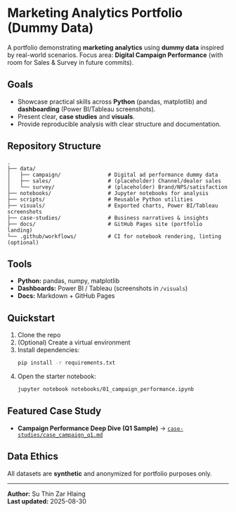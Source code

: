 # Marketing Analytics Portfolio (Dummy Data)

A portfolio demonstrating **marketing analytics** using **dummy data** inspired by real-world scenarios.
Focus area: **Digital Campaign Performance** (with room for Sales & Survey in future commits).

## Goals
- Showcase practical skills across **Python** (pandas, matplotlib) and **dashboarding** (Power BI/Tableau screenshots).
- Present clear, **case studies** and **visuals**.
- Provide reproducible analysis with clear structure and documentation.

## Repository Structure
```
.
├── data/
│   ├── campaign/               # Digital ad performance dummy data
│   ├── sales/                  # (placeholder) Channel/dealer sales
│   └── survey/                 # (placeholder) Brand/NPS/satisfaction
├── notebooks/                  # Jupyter notebooks for analysis
├── scripts/                    # Reusable Python utilities
├── visuals/                    # Exported charts, Power BI/Tableau screenshots
├── case-studies/               # Business narratives & insights
├── docs/                       # GitHub Pages site (portfolio landing)
└── .github/workflows/          # CI for notebook rendering, linting (optional)
```

## Tools
- **Python:** pandas, numpy, matplotlib
- **Dashboards:** Power BI / Tableau (screenshots in `/visuals`)
- **Docs:** Markdown + GitHub Pages

## Quickstart
1. Clone the repo
2. (Optional) Create a virtual environment
3. Install dependencies:
   ```bash
   pip install -r requirements.txt
   ```
4. Open the starter notebook:
   ```bash
   jupyter notebook notebooks/01_campaign_performance.ipynb
   ```

## Featured Case Study
- **Campaign Performance Deep Dive (Q1 Sample)** → [`case-studies/case_campaign_q1.md`](case-studies/case_campaign_q1.md)

## Data Ethics
All datasets are **synthetic** and anonymized for portfolio purposes only.

---

**Author:** Su Thin Zar Hlaing  
**Last updated:** 2025-08-30
